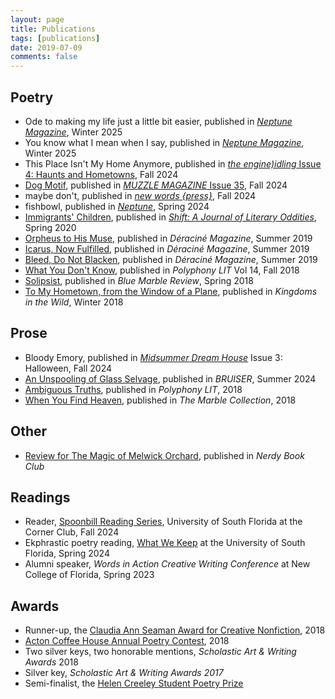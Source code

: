 ```yaml
---
layout: page
title: Publications
tags: [publications]
date: 2019-07-09
comments: false
---
```


## Poetry
* Ode to making my life just a little bit easier, published in [<i>Neptune Magazine</i>](https://www.blurb.com/b/12204355-neptune?fbclid=PAY2xjawHSumZleHRuA2FlbQIxMQABph0z3aiuqZsIIkkZ6o7X-LRa8rFDrss-uJ9njz06d0G-vUpLH8EuLNgiRg_aem_NiHeB6bD8K8dQuMpMrFo6w), Winter 2025
* You know what I mean when I say, published in [<i>Neptune Magazine</i>](https://www.blurb.com/b/12204355-neptune?fbclid=PAY2xjawHSumZleHRuA2FlbQIxMQABph0z3aiuqZsIIkkZ6o7X-LRa8rFDrss-uJ9njz06d0G-vUpLH8EuLNgiRg_aem_NiHeB6bD8K8dQuMpMrFo6w), Winter 2025
* This Place Isn't My Home Anymore, published in [<i>the engine)idling</i> Issue 4: Haunts and Hometowns](https://static1.squarespace.com/static/650c36a813b4245c413e0276/t/6724c4224b6da543428ebdee/1730462755551/the+engine%28idling+-+Issue+4+-+Haunts+%26+Hometowns.pdf), Fall 2024
* [Dog Motif](https://www.muzzlemagazine.com/daniel-dykiel.html), published in [<i>MUZZLE MAGAZINE</i> Issue 35](https://www.muzzlemagazine.com/fall-2024.html), Fall 2024
* maybe don't, published in [<i>new words {press}</i>](https://www.newwordspress.com/issue-four-a-trans-gender-expansive-poetry-journal/), Fall 2024
* fishbowl, published in [<i>Neptune</i>](https://ddykiel.github.io/immigrants-children/), Spring 2024
* [Immigrants' Children](https://ddykiel.github.io/immigrants-children/), published in [<i>Shift: A Journal of Literary Oddities</i>](https://ringlingshiftjournal.com), Spring 2020
* [Orpheus to His Muse](https://ddykiel.github.io/orpheus-to-his-muse), published in <i>Déraciné Magazine</i>, Summer 2019
* [Icarus, Now Fulfilled](https://ddykiel.github.io/icarus-now-fulfilled/), published in <i>Déraciné Magazine</i>, Summer 2019
* [Bleed, Do Not Blacken](https://ddykiel.github.io/bleed-do-not-blacken/), published in <i>Déraciné Magazine</i>, Summer 2019
* [What You Don't Know](https://ddykiel.github.io/what-you-dont-know), published in <i>Polyphony LIT</i> Vol 14, Fall 2018
* [Solipsist](https://bluemarblereview.com/solipsist/), published in <i>Blue Marble Review</i>, Spring 2018
* [To My Hometown, from the Window of a Plane](https://ddykiel.github.io/hometown/), published in <i>Kingdoms in the Wild</i>, Winter 2018

## Prose
* Bloody Emory, published in [<i>Midsummer Dream House</i>](https://midsummerdream.house/) Issue 3: Halloween, Fall 2024
* [An Unspooling of Glass Selvage](https://www.bruisermag.com/dykiel_unspooling), published in <i>BRUISER</i>, Summer 2024
* [Ambiguous Truths](https://docs.wixstatic.com/ugd/0dde6e_f2b5b4d0753542faa9a1602ea00f6a9d.pdf), published in <i>Polyphony LIT</i>, 2018
* [When You Find Heaven](https://ddykiel.github.io/when-you-find-heaven/), published in <i>The Marble Collection</i>, 2018

## Other
* [Review for The Magic of Melwick Orchard](https://nerdybookclub.wordpress.com/2018/07/04/the-magic-of-melwick-orchard-by-rebecca-caprara-review-by-dana-dykiel/), published in <i>Nerdy Book Club</i>

## Readings
* Reader, [Spoonbill Reading Series](https://www.instagram.com/the_spoonbill_series/), University of South Florida at the Corner Club, Fall 2024
* Ekphrastic poetry reading, [What We Keep](https://www.youtube.com/watch?v=pCLJe9Z4BpA) at the University of South Florida, Spring 2024  
* Alumni speaker, <i>Words in Action Creative Writing Conference</i> at New College of Florida, Spring 2023

## Awards
* Runner-up, the [Claudia Ann Seaman Award for Creative Nonfiction](https://www.polyphonylit.org/claudia-ann-seaman-awards), 2018
* [Acton Coffee House Annual Poetry Contest](https://www.actoncoffeehouse.com/poetry), 2018
* Two silver keys, two honorable mentions, <i>Scholastic Art & Writing Awards</i> 2018
* Silver key, <i>Scholastic Art & Writing Awards 2017</i>
* Semi-finalist, the [Helen Creeley Student Poetry Prize](http://www.masspoetry.org/helencreeley)   
<br>

